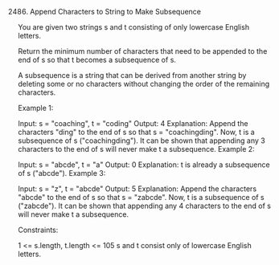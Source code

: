 2486. Append Characters to String to Make Subsequence

You are given two strings s and t consisting of only lowercase English letters.

Return the minimum number of characters that need to be appended to the end of s so that t becomes a subsequence of s.

A subsequence is a string that can be derived from another string by deleting some or no characters without changing the order of the remaining characters.

 

Example 1:

Input: s = "coaching", t = "coding"
Output: 4
Explanation: Append the characters "ding" to the end of s so that s = "coachingding".
Now, t is a subsequence of s ("coachingding").
It can be shown that appending any 3 characters to the end of s will never make t a subsequence.
Example 2:

Input: s = "abcde", t = "a"
Output: 0
Explanation: t is already a subsequence of s ("abcde").
Example 3:

Input: s = "z", t = "abcde"
Output: 5
Explanation: Append the characters "abcde" to the end of s so that s = "zabcde".
Now, t is a subsequence of s ("zabcde").
It can be shown that appending any 4 characters to the end of s will never make t a subsequence.
 

Constraints:

1 <= s.length, t.length <= 105
s and t consist only of lowercase English letters.
